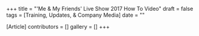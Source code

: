 +++
title = "'Me & My Friends' Live Show 2017 How To Video"
draft = false
tags = [Training, Updates, & Company Media]
date = ""

[Article]
contributors = []
gallery = []
+++
